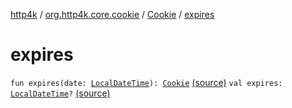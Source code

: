 [http4k](../../index.md) / [org.http4k.core.cookie](../index.md) / [Cookie](index.md) / [expires](./expires.md)

# expires

`fun expires(date: `[`LocalDateTime`](https://docs.oracle.com/javase/9/docs/api/java/time/LocalDateTime.html)`): `[`Cookie`](index.md) [(source)](https://github.com/http4k/http4k/blob/master/http4k-core/src/main/kotlin/org/http4k/core/cookie/Cookie.kt#L26)
`val expires: `[`LocalDateTime`](https://docs.oracle.com/javase/9/docs/api/java/time/LocalDateTime.html)`?` [(source)](https://github.com/http4k/http4k/blob/master/http4k-core/src/main/kotlin/org/http4k/core/cookie/Cookie.kt#L14)